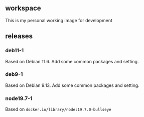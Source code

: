 ## workspace

This is my personal working image for development

## releases

### deb11-1

Based on Debian 11.6. Add some common packages and setting.

### deb9-1

Based on Debian 9.13. Add some common packages and setting.

### node19.7-1

Based on `docker.io/library/node:19.7.0-bullseye`
